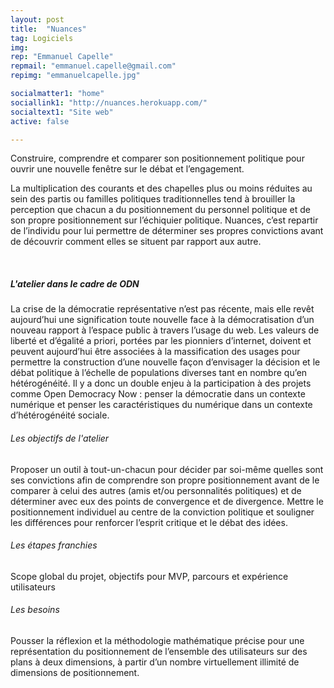```yaml
---
layout: post
title:  "Nuances"
tag: Logiciels
img:
rep: "Emmanuel Capelle"
repmail: "emmanuel.capelle@gmail.com"
repimg: "emmanuelcapelle.jpg"

socialmatter1: "home"
sociallink1: "http://nuances.herokuapp.com/"
socialtext1: "Site web"
active: false

---
```


Construire, comprendre et comparer son positionnement politique pour ouvrir une nouvelle fenêtre sur le débat et l’engagement.

La multiplication des courants et des chapelles plus ou moins réduites au sein des partis ou familles politiques traditionnelles tend à brouiller la perception que chacun a du positionnement du personnel politique et de son propre positionnement sur l’échiquier politique. Nuances, c’est repartir de l’individu pour lui permettre de déterminer ses propres convictions avant de découvrir comment elles se situent par rapport aux autre.

<br>

##### L'atelier dans le cadre de ODN

La crise de la démocratie représentative n’est pas récente, mais elle revêt aujourd’hui une signification toute nouvelle face à la démocratisation d’un nouveau rapport à l’espace public à travers l’usage du web. Les valeurs de liberté et d’égalité a priori, portées par les pionniers d’internet, doivent et peuvent aujourd’hui être associées à la massification des usages pour permettre la construction d’une nouvelle façon d’envisager la décision et le débat politique à l’échelle de populations diverses tant en nombre qu’en hétérogénéité. Il y a donc un double enjeu à la participation à des projets comme Open Democracy Now : penser la démocratie dans un contexte numérique et penser les caractéristiques du numérique dans un contexte d’hétérogénéité sociale.

###### Les objectifs de l'atelier

Proposer un outil à tout-un-chacun pour décider par soi-même quelles sont ses convictions afin de comprendre son propre positionnement avant de le comparer à celui des autres (amis et/ou personnalités politiques) et de déterminer avec eux des points de convergence et de divergence. Mettre le positionnement individuel au centre de la conviction politique et souligner les différences pour renforcer l’esprit critique et le débat des idées.

###### Les étapes franchies

Scope global du projet, objectifs pour MVP, parcours et expérience utilisateurs

###### Les besoins

Pousser la réflexion et la méthodologie mathématique précise pour une représentation du positionnement de l’ensemble des utilisateurs sur des plans à deux dimensions, à partir d’un nombre virtuellement illimité de dimensions de positionnement.
